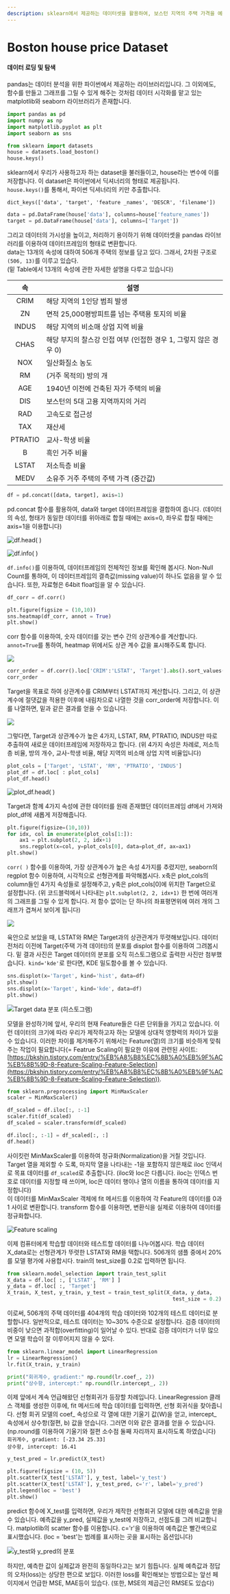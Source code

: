 ```yaml
---
description: sklearn에서 제공하는 데이터셋을 활용하여, 보스턴 지역의 주택 가격을 예측하는 회귀 모델을 제작하는 페이지입니다.
---
```


# Boston house price Dataset

#### 데이터 로딩 및 탐색 

pandas는 데이터 분석을 위한 파이썬에서 제공하는 라이브러리입니다. 그 이외에도, 함수를 만들고 그래프를 그릴 수 있게 해주는 것처럼 데이터 시각화를 맡고 있는 matplotlib와 seaborn 라이브러리가 존재합니다. 

```python
import pandas as pd
import numpy as np
import matplotlib.pyplot as plt
import seaborn as sns 

from sklearn import datasets
house = datasets.load_boston()
house.keys()
```

sklearn에서 우리가 사용하고자 하는 dataset을 불러들이고, house라는 변수에 이를 저장합니다. 이 dataset은 파이썬에서 딕셔너리의 형태로 제공됩니다. \
`house.keys()`를 통해서, 파이썬 딕셔너리의 키만 추출합니다. 

`dict_keys(['data', 'target', 'feature _names', 'DESCR', 'filename'])`

```python
data = pd.DataFrame(house['data'], columns=house['feature_names'])
target = pd.DataFrame(house['data'], columns=['Target'])
```

그리고 데이터의 가시성을 높이고,  처리하기 용이하기 위해 데이터셋을 pandas 라이브러리를 이용하여 데이터프레임의 형태로 변환합니다. \
data는 13개의 속성에 대하여 506개 주택의 정보를 담고 있다. 그래서, 2차원 구조로 `(506, 13)`를 이루고 있습다. \
(밑 Table에서 13개의 속성에 관한 자세한 설명을 다루고 있습니다) 

|    속    | 설명                                       |
| :-----: | ---------------------------------------- |
|   CRIM  | 해당 지역의 1인당 범죄 발생                         |
|    ZN   | 면적 25,000평방피트를 넘는 주택용 토지의 비율             |
|  INDUS  | 해당 지역의 비소매 상업 지역 비율                      |
|   CHAS  | 해당 부지의 찰스강 인접 여부 (인접한 경우 1, 그렇지 않은 경우 0) |
|   NOX   | 일산화질소 농도                                 |
|    RM   | (거주 목적의) 방의 개                            |
|   AGE   | 1940년 이전에 건축된 자가 주택의 비율                  |
|   DIS   | 보스턴의 5대 고용 지역까지의 거리                      |
|   RAD   | 고속도로 접근성                                 |
|   TAX   | 재산세                                      |
| PTRATIO | 교사-학생 비율                                 |
|    B    | 흑인 거주 비율                                 |
|  LSTAT  | 저소득층 비율                                  |
|   MEDV  | 소유주 거주 주택의 주택 가격 (중간값)                   |



```python
df = pd.concat([data, target], axis=1)
```

pd.concat 함수를 활용하여, data와 target 데이터프레임을 결합하여 줍니다. (데이터의 속성, 형태가 동일한 데이터를 위아래로 합칠 때에는 axis=0, 좌우로 합칠 때에는 axis=1을 이용합니다)

![df.head( )](<../.gitbook/assets/image (49).png>)

![df.info( )](<../.gitbook/assets/image (50).png>)

`df.info()`를 이용하여, 데이터프레임의 전체적인 정보를 확인해 봅시다. Non-Null Count를 통하여, 이 데이터프레임의 결측값(missing value)이 하나도 없음을 알 수 있습니다. 또한, 자료형은 64bit float임을 알 수 있습니다. 

```python
df_corr = df.corr()

plt.figure(figsize = (10,10))
sns.heatmap(df_corr, annot = True)
plt.show()
```

corr 함수를 이용하여, 숫자 데이터를 갖는 변수 간의 상관계수를 계산합니다. `annot=True`를 통하여, heatmap 위에서도 상관 계수 값을 표시해주도록 합니다. 

![](<../.gitbook/assets/image (51).png>)

```python
corr_order = df.corr().loc['CRIM':'LSTAT', 'Target'].abs().sort_values(ascending=False)
corr_order
```

Target을 목표로 하여 상관계수를 CRIM부터 LSTAT까지 계산합니다. 그리고, 이 상관계수에 절댓값을 적용한 이후에 내림차으로 나열한 것을 corr_order에 저장합니다. 이를 나열하면, 밑과 같은 결과를 얻을 수 있습니다.

![](<../.gitbook/assets/image (52).png>)

그렇다면, Target과 상관계수가 높은 4가지, LSTAT, RM, PTRATIO, INDUS만 따로 추출하여 새로운 데이터프레임에 저장하자고 합니다.  (위 4가지 속성은 차례로, 저소득층 비율, 방의 개수, 교사-학생 비율, 해당 지역의 비소매 상업 지역 비율입니다) 

```python
plot_cols = ['Target', 'LSTAT', 'RM', 'PTRATIO', 'INDUS']
plot_df = df.loc[ : plot_cols]
plot_df.head()
```

![plot_df.head( )](<../.gitbook/assets/image (53).png>)

Target과 함께 4가지 속성에 관한 데이터를 원래 존재했던 데이터프레임 df에서 가져와 plot_df에 새롭게 저장해줍니다. 

```python
plt.figure(figsize=(10,10))
for idx, col in enumerate(plot_cols[1:]):
    ax1 = plt.subplot(2, 2, idx+1)
    sns.regplot(x=col, y=plot_cols[0], data=plot_df, ax=ax1)
plt.show()
```

`corr( )` 함수를 이용하여, 가장 상관계수가 높은 속성 4가지를 추렸지만, seaborn의 regplot 함수 이용하여, 시각적으로 선형관계를 파악해봅시다. x축은 plot_cols의 column들인 4가지 속성들로 설정해주고, y축은 plot_cols\[0]에 위치한 Target으로 설정합니다. (위 코드블럭에서 나타내는 `plt.subplot(2, 2, idx+1)` 한 번에 여러개의 그래프를 그릴 수 있게 합니다. 저 함수 없이는 단 하나의 좌표평면위에 여러 개의 그래프가 겹쳐서 보이게 됩니다)

![](<../.gitbook/assets/image (54).png>)

육안으로 보았을 때, LSTAT와 RM은 Target과의 상관관계가 뚜렷해보입니다. 데이터 전처리 이전에 Target(주택 가격 데이터)의 분포를 displot 함수를 이용하여 그려봅시다. 밑 결과 사진은 Target 데이터의 분포를 오직 히스토그램으로 출력한 사진만 첨부했습니다.` kind='kde'`로 한다면, KDE 밀도함수를 볼 수 있습니다.

```python
sns.displot(x='Target', kind='hist', data=df)
plt.show()
sns.displot(x='Target', kind='kde', data=df)
plt.show()
```

![Target data 분포 (히스토그램)](<../.gitbook/assets/image (55).png>)

모델을 완성하기에 앞서, 우리의 현재 Feature들은 다른 단위들을 가지고 있습니다. 이런 데이터의 크기에 따라 우리가 제작하고자 하는 모델에 상대적 영향력의 차이가 있을 수 있습니다. 이러한 차이를 제거해주기 위해서는 Feature(열)의 크기를 비슷하게 맞춰주는 작업이 필요합니다(= Featrue Scaling이 필요한 이유에 관련된 사이트: [https://bkshin.tistory.com/entry/%EB%A8%B8%EC%8B%A0%EB%9F%AC%EB%8B%9D-8-Feature-Scaling-Feature-Selection](https://bkshin.tistory.com/entry/%EB%A8%B8%EC%8B%A0%EB%9F%AC%EB%8B%9D-8-Feature-Scaling-Feature-Selection)). 

```python
from sklearn.preprocessing import MinMaxScaler
scaler = MinMaxScaler()

df_scaled = df.iloc[:, :-1]
scaler.fit(df_scaled)
df_scaled = scaler.transform(df_scaled)

df.iloc[:, :-1] = df_scaled[:, :]
df.head()
```

사이킷런 MinMaxScaler를 이용하여 정규화(Normalization)을 거칠 것입니다. Target 열을 제외할 수  도록, 마지막 열을 나타내는 -1을  포함하지 않은채로 iloc 인덱서로 목표 데이터를 `df_scaled`로 추출합니다. (iloc와 loc은 다릅니다. iloc는 인덱스 번호로 데이터를 지정할 때 쓰이며, loc은 데이터 행이나 열의 이름을 통하여 데이터를 지정합니다) \
이 데이터를 MinMaxScaler 객체에 fit 메서드를 이용하여 각 Feature의 데이터를 0과 1 사이로 변환합니다. transform 함수를 이용하면, 변환식을 실제로 이용하여 데이터를 정규화합니다. 

![Feature scaling](<../.gitbook/assets/image (56).png>)

이제 컴퓨터에게 학습할 데이터와 테스트할 데이터를 나누어봅시다. 학습 데이터 X_data로는 선형관계가 뚜렷한 LSTAT와 RM을 택합니다. 506개의 샘플 중에서 20%를 모델 평가에 사용합시다. train의 test_size를 0.2로 입력하면 됩니다. 

```python
from sklearn.model_selection import train_test_split
X_data = df.loc[ :, ['LSTAT', 'RM'] ]
y_data = df.loc[ :, 'Target']
X_train, X_test, y_train, y_test = train_test_split(X_data, y_data,
                                                      test_size = 0.2)
```

이로써, 506개의 주택 데이터를 404개의 학습 데이터와 102개의 테스트 데이터로 분할합니다.   일반적으로, 테스트 데이터는 10\~30% 수준으로 설정합니다. 검증 데이터의 비중이 낮으면 과적합(overfitting)이 일어날 수 있다. 반대로 검증 데이터가 너무 많으면 모델 학습이 잘 이루어지지 않을 수 있다. 

```python
from sklearn.linear_model import LinearRegression
lr = LinearRegression()
lr.fit(X_train, y_train)

print("회귀계수, gradient:" np.round(lr.coef_, 2))
print("상수항, intercept:" np.round(lr.intercept_, 2))
```

이제 앞에서 계속 언급해왔던 선형회귀가 등장할 차례입니다. LinearRegression 클래스  객체를 생성한 이후에, fit 메서드에 학습 데이터를 입력하면, 선형 회귀식을 찾아줍니다.  선형 회귀 모델의 coef\_ 속성으로 각 열에 대한 기울기 값(W)을 얻고, intercept\_ 속성에서 상수항(절편, b) 값을 얻습니다. 그러면 이와 같은 결과를 얻을 수 있습니다. (np.round를 이용하여 기울기와 절편 소수점 둘째 자리까지 표시하도록 하였습니다)\
`회귀계수, gradient: [-23.34 25.33]`\
`상수항, intercept: 16.41`

```python
y_test_pred = lr.predict(X_test)

plt.figure(figsize = (10, 5))
plt.scatter(X_test['LSTAT'], y_test, label='y_test')
plt.scatter(X_test['LSTAT'], y_test_pred, c='r', label='y_pred')
plt.legend(loc = 'best')
plt.show()
```

predict 함수에 X_test를 입력하면, 우리가 제작한 선형회귀 모델에 대한 예측값을 얻을 수 있습니다. 예측값을 y_pred, 실제값을 y_test에 저장하고, 선점도를 그려 비교합니다. matplotlib의 scatter 함수를 이용합니다. c='r'을 이용하여 예측값은 빨간색으로 표시했습니다. (loc = 'best'는 범례를 표시하는 곳을 표시하는 옵션입니다)

![y_test와 y_pred의 분포](<../.gitbook/assets/image (57).png>)

하지만, 예측한 값이 실제값과 완전히 동일하다고는 보기 힘듭니다. 실체 예측값과 정답의 오차(loss)는 상당한 편으로 보입다. 이러한 loss를 확인해보는 방법으로는 앞선 페이지에서 언급한 MSE, MAE등이 있습다. (또한, MSE의 제곱근인 RMSE도 있습다)
